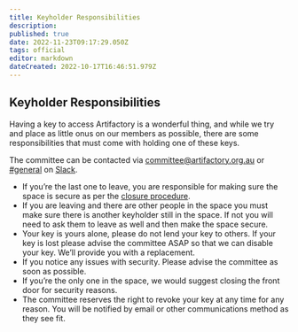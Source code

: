```yaml
---
title: Keyholder Responsibilities
description: 
published: true
date: 2022-11-23T09:17:29.050Z
tags: official
editor: markdown
dateCreated: 2022-10-17T16:46:51.979Z
---
```


## Keyholder Responsibilities

Having a key to access Artifactory is a wonderful thing, and while we try and place as little onus on our members as possible, there are some responsibilities that must come with holding one of these keys.

The committee can be contacted via committee@artifactory.org.au or [\#general](slack://channel?team=T0LQE2JNR&id=C0LQBEQ2Y) on [Slack](https://space.artifactory.org.au/slack).

* If you’re the last one to leave, you are responsible for making sure the space is secure as per the [closure procedure](/docs/committee/lockup).
* If you are leaving and there are other people in the space you must make sure there is another keyholder still in the space. If not you will need to ask them to leave as well and then make the space secure.
* Your key is yours alone, please do not lend your key to others. If your key is lost please advise the committee ASAP so that we can disable your key. We’ll provide you with a replacement.
* If you notice any issues with security. Please advise the committee as soon as possible.
* If you’re the only one in the space, we would suggest closing the front door for security reasons.
* The committee reserves the right to revoke your key at any time for any reason. You will be notified by email or other communications method as they see fit.
